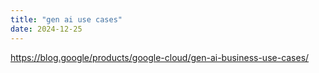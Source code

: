 ```yaml
---
title: "gen ai use cases"
date: 2024-12-25
---
```


<a href="https://blog.google/products/google-cloud/gen-ai-business-use-cases/">https://blog.google/products/google-cloud/gen-ai-business-use-cases/</a>
